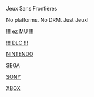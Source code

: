 Jeux Sans Frontières

No platforms. No DRM. Just Jeux!

[!!! ez MU !!!](@EZMU.md)

[!!! DLC !!!](@DLC.md)

[NINTENDO](@NINTENDO.md)

[SEGA](@SEGA.md)

[SONY](@SONY.md)

[XBOX](@XBOX.md)
